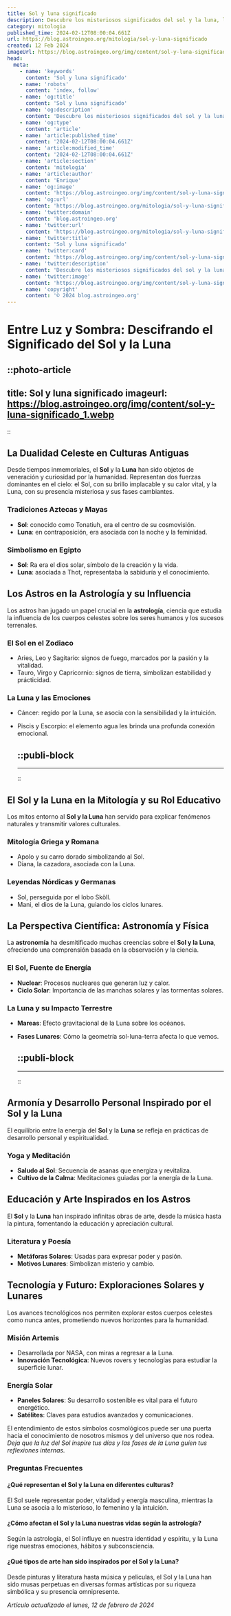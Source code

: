 ```yaml
---
title: Sol y luna significado
description: Descubre los misteriosos significados del sol y la luna, los astros que han guiado a la humanidad desde tiempos antiguos.
category: mitologia
published_time: 2024-02-12T08:00:04.661Z
url: https://blog.astroingeo.org/mitologia/sol-y-luna-significado
created: 12 Feb 2024
imageUrl: https://blog.astroingeo.org/img/content/sol-y-luna-significado_1.webp
head:
  meta:
    - name: 'keywords'
      content: 'Sol y luna significado'
    - name: 'robots'
      content: 'index, follow'
    - name: 'og:title'
      content: 'Sol y luna significado'
    - name: 'og:description'
      content: 'Descubre los misteriosos significados del sol y la luna, los astros que han guiado a la humanidad desde tiempos antiguos.'
    - name: 'og:type'
      content: 'article'
    - name: 'article:published_time'
      content: '2024-02-12T08:00:04.661Z'
    - name: 'article:modified_time'
      content: '2024-02-12T08:00:04.661Z'
    - name: 'article:section'
      content: 'mitologia'
    - name: 'article:author'
      content: 'Enrique'
    - name: 'og:image'
      content: 'https://blog.astroingeo.org/img/content/sol-y-luna-significado_1.webp'
    - name: 'og:url'
      content: 'https://blog.astroingeo.org/mitologia/sol-y-luna-significado'
    - name: 'twitter:domain'
      content: 'blog.astroingeo.org'
    - name: 'twitter:url'
      content: 'https://blog.astroingeo.org/mitologia/sol-y-luna-significado'
    - name: 'twitter:title'
      content: 'Sol y luna significado'
    - name: 'twitter:card'
      content: 'https://blog.astroingeo.org/img/content/sol-y-luna-significado_1.webp'
    - name: 'twitter:description'
      content: 'Descubre los misteriosos significados del sol y la luna, los astros que han guiado a la humanidad desde tiempos antiguos.'
    - name: 'twitter:image'
      content: 'https://blog.astroingeo.org/img/content/sol-y-luna-significado_1.webp'
    - name: 'copyright'
      content: '© 2024 blog.astroingeo.org'
---
```

# Entre Luz y Sombra: Descifrando el Significado del Sol y la Luna


::photo-article
---
title: Sol y luna significado
imageurl: https://blog.astroingeo.org/img/content/sol-y-luna-significado_1.webp
---
::


## La Dualidad Celeste en Culturas Antiguas
Desde tiempos inmemoriales, el **Sol** y la **Luna** han sido objetos de veneración y curiosidad por la humanidad. Representan dos fuerzas dominantes en el cielo: el Sol, con su brillo implacable y su calor vital, y la Luna, con su presencia misteriosa y sus fases cambiantes.

### Tradiciones Aztecas y Mayas
- **Sol**: conocido como Tonatiuh, era el centro de su cosmovisión.
- **Luna**: en contraposición, era asociada con la noche y la feminidad.

### Simbolismo en Egipto
- **Sol**: Ra era el dios solar, símbolo de la creación y la vida.
- **Luna**: asociada a Thot, representaba la sabiduría y el conocimiento.

## Los Astros en la Astrología y su Influencia
Los astros han jugado un papel crucial en la **astrología**, ciencia que estudia la influencia de los cuerpos celestes sobre los seres humanos y los sucesos terrenales.

### El Sol en el Zodiaco
- Aries, Leo y Sagitario: signos de fuego, marcados por la pasión y la vitalidad.
- Tauro, Virgo y Capricornio: signos de tierra, simbolizan estabilidad y prácticidad.

### La Luna y las Emociones
- Cáncer: regido por la Luna, se asocia con la sensibilidad y la intuición.
- Piscis y Escorpio: el elemento agua les brinda una profunda conexión emocional.


  ::publi-block
  ---
  ---
  ::
  
  
## El Sol y la Luna en la Mitología y su Rol Educativo
Los mitos entorno al **Sol y la Luna** han servido para explicar fenómenos naturales y transmitir valores culturales.

### Mitología Griega y Romana
- Apolo y su carro dorado simbolizando al Sol.
- Diana, la cazadora, asociada con la Luna.

### Leyendas Nórdicas y Germanas
- Sol, perseguida por el lobo Sköll.
- Mani, el dios de la Luna, guiando los ciclos lunares.

## La Perspectiva Científica: Astronomía y Física
La **astronomía** ha desmitificado muchas creencias sobre el **Sol y la Luna**, ofreciendo una comprensión basada en la observación y la ciencia.

### El Sol, Fuente de Energía
- **Nuclear**: Procesos nucleares que generan luz y calor.
- **Ciclo Solar**: Importancia de las manchas solares y las tormentas solares.

### La Luna y su Impacto Terrestre
- **Mareas**: Efecto gravitacional de la Luna sobre los océanos.
- **Fases Lunares**: Cómo la geometría sol-luna-terra afecta lo que vemos.


  ::publi-block
  ---
  ---
  ::
  
  
## Armonía y Desarrollo Personal Inspirado por el Sol y la Luna
El equilibrio entre la energía del **Sol** y la **Luna** se refleja en prácticas de desarrollo personal y espiritualidad.

### Yoga y Meditación
- **Saludo al Sol**: Secuencia de asanas que energiza y revitaliza.
- **Cultivo de la Calma**: Meditaciones guiadas por la energía de la Luna.

## Educación y Arte Inspirados en los Astros
El **Sol** y la **Luna** han inspirado infinitas obras de arte, desde la música hasta la pintura, fomentando la educación y apreciación cultural.

### Literatura y Poesía
- **Metáforas Solares**: Usadas para expresar poder y pasión.
- **Motivos Lunares**: Simbolizan misterio y cambio.

## Tecnología y Futuro: Exploraciones Solares y Lunares
Los avances tecnológicos nos permiten explorar estos cuerpos celestes como nunca antes, prometiendo nuevos horizontes para la humanidad.

### Misión Artemis
- Desarrollada por NASA, con miras a regresar a la Luna.
- **Innovación Tecnológica**: Nuevos rovers y tecnologías para estudiar la superficie lunar.

### Energía Solar
- **Paneles Solares**: Su desarrollo sostenible es vital para el futuro energético.
- **Satélites**: Claves para estudios avanzados y comunicaciones.

El entendimiento de estos símbolos cosmológicos puede ser una puerta hacia el conocimiento de nosotros mismos y del universo que nos rodea. *Deja que la luz del Sol inspire tus días y las fases de la Luna guíen tus reflexiones internas.*

### Preguntas Frecuentes

#### ¿Qué representan el Sol y la Luna en diferentes culturas?
El Sol suele representar poder, vitalidad y energía masculina, mientras la Luna se asocia a lo misterioso, lo femenino y la intuición.

#### ¿Cómo afectan el Sol y la Luna nuestras vidas según la astrología?
Según la astrología, el Sol influye en nuestra identidad y espíritu, y la Luna rige nuestras emociones, hábitos y subconsciencia.

#### ¿Qué tipos de arte han sido inspirados por el Sol y la Luna?
Desde pinturas y literatura hasta música y películas, el Sol y la Luna han sido musas perpetuas en diversas formas artísticas por su riqueza simbólica y su presencia omnipresente.

_Artículo actualizado el lunes, 12 de febrero de 2024_